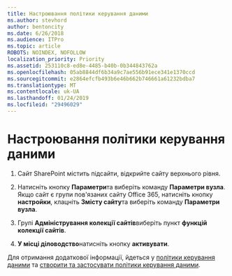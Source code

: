 ```yaml
---
title: Настроювання політики керування даними
ms.author: stevhord
author: bentoncity
ms.date: 6/26/2018
ms.audience: ITPro
ms.topic: article
ROBOTS: NOINDEX, NOFOLLOW
localization_priority: Priority
ms.assetid: 253110c8-ed8e-4485-b40b-0b344843762a
ms.openlocfilehash: 05ab8844df6b34a9c7ae556b91ece341e1370ccd
ms.sourcegitcommit: e2864efcfb493b6e46b662b746661a61232bdba7
ms.translationtype: MT
ms.contentlocale: uk-UA
ms.lasthandoff: 01/24/2019
ms.locfileid: "29496029"
---
```

# <a name="set-up-information-management-policies"></a>Настроювання політики керування даними

1. Сайт SharePoint містить підсайти, відкрийте сайту верхнього рівня.
    
2. Натисніть кнопку **Параметри**та виберіть команду **Параметри вузла**. Якщо сайт є групи пов'язаних сайту Office 365, натисніть кнопку **настройки**, клацніть **Змісту сайту**та виберіть команду **Параметри вузла**.
    
3. Групі **Адміністрування колекції сайтів**виберіть пункт **функцій колекції сайтів**.
    
4. **У місці діловодство**натисніть кнопку **активувати**.
    
Для отримання додаткової інформації, йдеться у [політики керування даними](https://go.microsoft.com/fwlink/?linkid=404239) та [створити та застосувати політики керування даними](https://go.microsoft.com/fwlink/?linkid=2003916).
  

